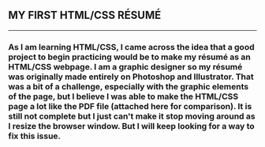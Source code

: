 ## MY FIRST HTML/CSS RÉSUMÉ

---
### As I am learning HTML/CSS, I came across the idea that a good project to begin practicing would be to make my résumé as an HTML/CSS webpage. I am a graphic designer so my résumé was originally made entirely on Photoshop and Illustrator. That was a bit of a challenge, especially with the graphic elements of the page, but I believe I was able to make the HTML/CSS page a lot like the PDF file (attached here for comparison). It is still not complete but I just can't make it stop moving around as I resize the browser window. But I will keep looking for a way to fix this issue.
